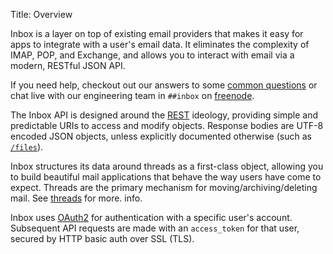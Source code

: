 Title:   Overview

Inbox is a layer on top of existing email providers that makes it easy for apps to integrate with a user's email data. It eliminates the complexity of IMAP, POP, and Exchange, and allows you to interact with email via a modern, RESTful JSON API.

If you need help, checkout out our answers to some [common questions](#) or chat live with our engineering team in `##inbox` on [freenode](http://webchat.freenode.net/).

The Inbox API is designed around the [REST](http://en.wikipedia.org/wiki/Representational_State_Transfer) ideology, providing simple and predictable URIs to access and modify objects. Response bodies are UTF-8 encoded JSON objects, unless explicitly documented otherwise (such as [`/files`](#files)).

Inbox structures its data around threads as a first-class object, allowing you to build beautiful mail applications that behave the way users have come to expect. Threads are the primary mechanism for moving/archiving/deleting mail. See [threads](#threads) for more. info.

Inbox uses [OAuth2](http://oauth.net/documentation/getting-started/) for authentication with a specific user's account. Subsequent API requests are made with an `access_token` for that user, secured by HTTP basic auth over SSL (TLS).
